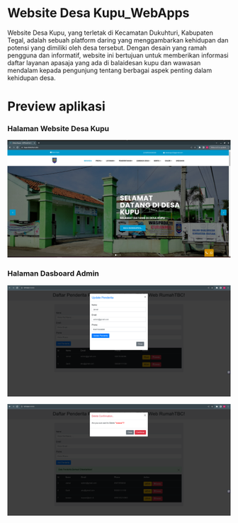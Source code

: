 # Website Desa Kupu_WebApps
Website Desa Kupu, yang terletak di Kecamatan Dukuhturi, Kabupaten Tegal, adalah sebuah platform daring yang menggambarkan kehidupan dan potensi yang dimiliki oleh desa tersebut. Dengan desain yang ramah pengguna dan informatif, website ini bertujuan untuk memberikan informasi daftar layanan apasaja yang ada di balaidesan kupu dan wawasan mendalam kepada pengunjung tentang berbagai aspek penting dalam kehidupan desa.

<h1>Preview aplikasi</h1>

<h3>Halaman Website Desa Kupu</h3>

![alt text](https://github.com/Avrians/WebsiteDesaKupu-Dukuhturi-Tegal_WebApps/blob/main/img/halaman%20index-1.png?raw=true)

<h3>Halaman Dasboard Admin</h3>

![alt text](https://github.com/Avrians/CRUD-Flask_WebApps/blob/main/hasilScreanShoot/update.png?raw=true)

![alt text](https://github.com/Avrians/CRUD-Flask_WebApps/blob/main/hasilScreanShoot/delete.png?raw=true)